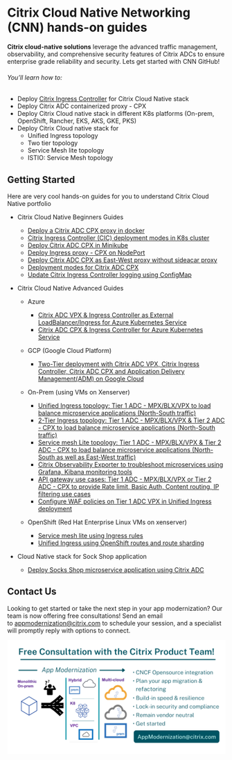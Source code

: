 
# Citrix Cloud Native Networking (CNN) hands-on guides
**Citrix cloud-native solutions** leverage the advanced traffic management, observability, and comprehensive security features of Citrix ADCs to ensure enterprise grade reliability and security. Lets get started with CNN GitHub!

###### You’ll learn how to:
* Deploy [Citrix Ingress Controller](https://github.com/citrix/citrix-k8s-ingress-controller) for Citrix Cloud Native stack
* Deploy Citrix ADC containerized proxy - CPX
* Deploy Citrix Cloud native stack in different K8s platforms (On-prem, OpenShift, Rancher, EKS, AKS, GKE, PKS)
* Deploy Citrix Cloud native stack for 
  * Unified Ingress topology
  * Two tier topology
  * Service Mesh lite topology
  * ISTIO: Service Mesh topology

## Getting Started
Here are very cool hands-on guides for you to understand Citrix Cloud Native portfolio
* Citrix Cloud Native Beginners Guides
  * [Deploy a Citrix ADC CPX proxy in docker](/beginners-guide/cpx-in-docker.md)
  * [Citrix Ingress Controller (CIC) deployment modes in K8s cluster](/beginners-guide/cic-in-k8s.md)
  * [Deploy Citrix ADC CPX in Minikube](/beginners-guide/cpx-in-minikube.md)
  * [Deploy Ingress proxy - CPX on NodePort](/beginners-guide/North-South-cpx-ingress-proxy.md)
  * [Deploy Citrix ADC CPX as East-West proxy without sideacar proxy](/beginners-guide/East-West-cpx-ingress-proxy.md)
  * [Deployment modes for Citrix ADC CPX](/beginners-guide/CPX-deployment-modes.md)
  * [Update Citrix Ingress Controller logging using ConfigMap](/beginners-guide/configmap-for-loglevels.md)

* Citrix Cloud Native Advanced Guides
  * Azure
    * [Citrix ADC VPX & Ingress Controller as External LoadBalancer/Ingress for Azure Kubernetes Service](/azure/unified-ingress/README.md)
    * [Citrix ADC CPX & Ingress Controller for Azure Kubernetes Service](/azure/marketplace-cpx/README.md)
  * GCP (Google Cloud Platform)
    * [Two-Tier deployment with Citrix ADC VPX, Citrix Ingress Controller, Citrix ADC CPX and Application Delivery Management(ADM) on Google Cloud](/gcp/two-tier-vpc-cpx-adm/README.md)
  * On-Prem (using VMs on Xenserver)
    * [Unified Ingress topology: Tier 1 ADC - MPX/BLX/VPX to load balance microservice applications (North-South traffic)](/on-prem/Unified-Ingress/README.md)
    * [2-Tier Ingress topology: Tier 1 ADC - MPX/BLX/VPX & Tier 2 ADC - CPX to load balance microservice applications (North-South traffic)](/on-prem/2-Tier-deployment/README.md)
    * [Service mesh Lite topology: Tier 1 ADC - MPX/BLX/VPX & Tier 2 ADC - CPX to load balance microservice applications (North-South as well as East-West traffic)](/on-prem/README.md)
    * [Citrix Observability Exporter to troubleshoot microservices using Grafana, Kibana monitoring tools](/on-prem/ServiceMeshLite/coe/README.md)
    * [API gateway use cases: Tier 1 ADC - MPX/BLX/VPX or Tier 2 ADC - CPX to provide Rate limit, Basic Auth, Content routing, IP filtering use cases](/on-prem/ServiceMeshLite/API-gateway/README.md)
    * [Configure WAF policies on Tier 1 ADC VPX in Unified Ingress deployment](/on-prem/Unified-Ingress/README.md#section-e-configure-waf-policies-on-vpx-using-waf-crds)

  * OpenShift (Red Hat Enterprise Linux VMs on xenserver)
    * [Service mesh lite using Ingress rules](/openshift/README.md)
    * [Unified Ingress using OpenShift routes and route sharding](/openshift/openshift-routes/README.md)

* Cloud Native stack for Sock Shop application
    * [Deploy Socks Shop microservice application using Citrix ADC](/on-prem/ServiceMeshLite/sock-shop/README.md)

## Contact Us

Looking to get started or take the next step in your app modernization? Our team is now offering free consultations! Send an email to appmodernization@citrix.com to schedule your session, and a specialist will promptly reply with options to connect.

![CN-emailID.png](/VPX/images/CN-emailID.png)

